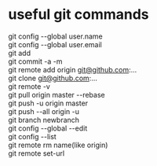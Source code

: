 # useful git commands 

git config --global user.name <br>
git config --global user.email<br>
git add <br>
git commit -a -m <br>
git remote add origin git@github.com:... <br>
git clone git@github.com:... <br>
git remote -v <br>
git pull origin master --rebase <br>
git push -u origin master <br>
git push --all origin -u <br>
git branch newbranch <br>
git config --global --edit <br>
git config --list <br>
git remote rm name(like origin) <br>
git remote set-url
